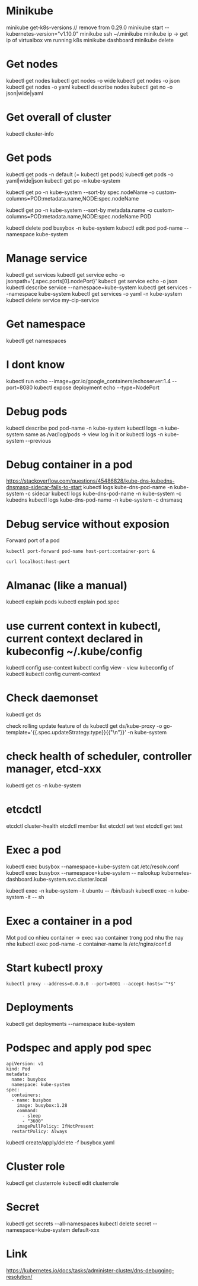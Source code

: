 # Minikube
minikube get-k8s-versions // remove from 0.29.0
minikube start --kubernetes-version="v1.10.0"
minikube ssh
~/.minikube
minikube ip -> get ip of virtualbox vm running k8s
minikube dashboard
minikube delete

# Get nodes
kubectl get nodes
kubectl get nodes -o wide
kubectl get nodes -o json
kubectl get nodes -o yaml
kubectl describe nodes
kubectl get no -o json|wide|yaml

# Get overall of cluster
kubectl cluster-info

# Get pods
kubectl get pods -n default (= kubectl get pods)
kubectl get pods -o yaml|wide|json
kubectl get po -n kube-system

kubectl get po -n kube-system --sort-by spec.nodeName -o custom-columns=POD:metadata.name,NODE:spec.nodeName

kubectl get po -n kube-system --sort-by metadata.name -o custom-columns=POD:metadata.name,NODE:spec.nodeName
POD

kubectl delete pod busybox -n kube-system
kubectl edit pod pod-name --namespace kube-system

# Manage service
kubectl get services
kubectl get service echo -o jsonpath='{.spec.ports[0].nodePort}'
kubectl get service echo -o json
kubectl describe service --namespace=kube-system
kubectl get services --namespace kube-system
kubectl get services -o yaml -n kube-system
kubectl delete service my-cip-service

# Get namespace
kubectl get namespaces

# I dont know
kubectl run echo --image=gcr.io/google_containers/echoserver:1.4 --port=8080
kubectl expose deployment echo --type=NodePort

# Debug pods
kubectl describe pod pod-name -n kube-system
kubectl logs <pod-name> -n kube-system
same as
/var/log/pods -> view log in it
or
kubectl logs <pod-name> -n kube-system --previous

# Debug container in a pod
https://stackoverflow.com/questions/45486828/kube-dns-kubedns-dnsmasq-sidecar-fails-to-start
kubectl logs kube-dns-pod-name -n kube-system -c sidecar
kubectl logs kube-dns-pod-name -n kube-system -c kubedns
kubectl logs kube-dns-pod-name -n kube-system -c dnsmasq

# Debug service without exposion
Forward port of a pod
```
kubectl port-forward pod-name host-port:container-port &

curl localhost:host-port
```

# Almanac (like a manual)
kubectl explain pods
kubectl explain pod.spec

# use current context in kubectl, current context declared in kubeconfig ~/.kube/config
kubectl config use-context
kubectl config view - view kubeconfig of kubectl
kubectl config current-context

# Check daemonset
kubectl get ds

check rolling update feature of ds
kubectl get ds/kube-proxy -o go-template='{{.spec.updateStrategy.type}}{{"\n"}}' -n kube-system

# check health of scheduler, controller manager, etcd-xxx
kubectl get cs -n kube-system

# etcdctl
etcdctl cluster-health
etcdctl member list
etcdctl set test
etcdctl get test

# Exec a pod
kubectl exec busybox --namespace=kube-system cat /etc/resolv.conf
kubectl exec busybox --namespace=kube-system -- nslookup kubernetes-dashboard.kube-system.svc.cluster.local

kubectl exec -n kube-system -it ubuntu -- /bin/bash
kubectl exec -n kube-system -it <pod-name> -- sh

# Exec a container in a pod
Mot pod co nhieu container -> exec vao container trong pod nhu the nay nhe
kubectl exec pod-name -c container-name ls /etc/nginx/conf.d

# Start kubectl proxy
```
kubectl proxy --address=0.0.0.0 --port=8001 --accept-hosts='^*$'
```

# Deployments
kubectl get deployments  --namespace kube-system

# Podspec and apply pod spec
```
apiVersion: v1
kind: Pod
metadata:
  name: busybox
  namespace: kube-system
spec:
  containers:
  - name: busybox
    image: busybox:1.28
    command:
      - sleep
      - "3600"
    imagePullPolicy: IfNotPresent
  restartPolicy: Always
```
kubectl create/apply/delete -f busybox.yaml


# Cluster role
kubectl get clusterrole
kubectl edit clusterrole <clusterrole>

# Secret
kubectl get secrets --all-namespaces
kubectl delete secret --namespace=kube-system default-xxx

# Link
https://kubernetes.io/docs/tasks/administer-cluster/dns-debugging-resolution/
